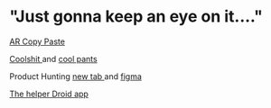 # "Just gonna keep an eye on it...."

[AR Copy Paste](https://arcopypaste.app/)

[Coolshit ](%20https://coolshirt.com/product/sfi-3-3-rated-2coolfr-water-pants-clearance/)and [cool pants](https://www.advanced-autosports.com/collections/drive-gear/products/cool-suit-system)

Product Hunting [new tab ](https://www.producthunt.com/posts/mue)and [figma](https://www.producthunt.com/posts/figma-pizza)  


[The helper Droid app](https://gitlab.com/0xnaka/thehelperdroid/raw/master/helplist.txt)



